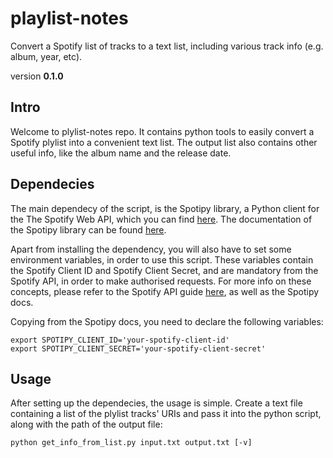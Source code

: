 # playlist-notes

Convert a Spotify list of tracks to a text list, including various track info (e.g. album, year, etc).

version **0.1.0**

## Intro
Welcome to plylist-notes repo. It contains python tools to easily convert a Spotify plylist into a convenient text list. The output list also contains other useful info, like the album name and the release date.

## Dependecies
The main dependecy of the script, is the Spotipy library, a Python client for the The Spotify Web API, which you can find [here](https://github.com/plamere/spotipy). The documentation of the Spotipy library can be found [here](https://spotipy.readthedocs.io/en/latest/).

Apart from installing the dependency, you will also have to set some environment variables, in order to use this script. These variables contain the Spotify Client ID and Spotify Client Secret, and are mandatory from the Spotify API, in order to make authorised requests. For more info on these concepts, please refer to the Spotify API guide [here](https://developer.spotify.com/documentation/general/guides/authorization-guide/), as well as the Spotipy docs.

Copying from the Spotipy docs, you need to declare the following variables:
```
export SPOTIPY_CLIENT_ID='your-spotify-client-id'
export SPOTIPY_CLIENT_SECRET='your-spotify-client-secret'
```

## Usage
After setting up the dependecies, the usage is simple. Create a text file containing a list of the plylist tracks' URIs and pass it into the python script, along with the path of the output file:
```
python get_info_from_list.py input.txt output.txt [-v]
```
